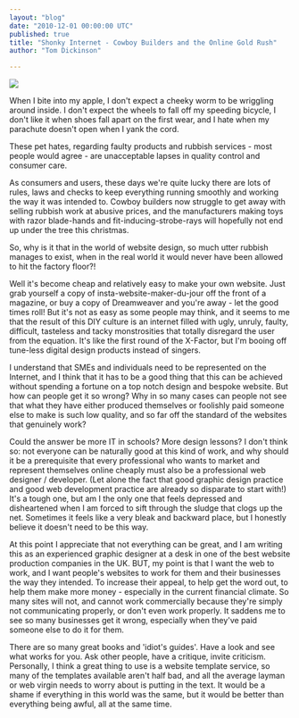 ```yaml
---
layout: "blog"
date: "2010-12-01 00:00:00 UTC"
published: true
title: "Shonky Internet - Cowboy Builders and the Online Gold Rush"
author: "Tom Dickinson"

---
```


![](/uploads/Image/Shonky-Internet.jpg)

When I bite into my apple, I don't expect a cheeky worm to be wriggling around inside. I don't expect the wheels to fall off my speeding bicycle, I don't like it when shoes fall apart on the first wear, and I hate when my parachute doesn't open when I yank the cord.  
  
 These pet hates, regarding faulty products and rubbish services - most people would agree - are unacceptable lapses in quality control and consumer care.  
  
 As consumers and users, these days we're quite lucky there are lots of rules, laws and checks to keep everything running smoothly and working the way it was intended to. Cowboy builders now struggle to get away with selling rubbish work at abusive prices, and the manufacturers making toys with razor blade-hands and fit-inducing-strobe-rays will hopefully not end up under the tree this christmas.  
  
 So, why is it that in the world of website design, so much utter rubbish manages to exist, when in the real world it would never have been allowed to hit the factory floor?!  
  
 Well it's become cheap and relatively easy to make your own website. Just grab yourself a copy of insta-website-maker-du-jour off the front of a magazine, or buy a copy of Dreamweaver and you're away - let the good times roll! But it's not as easy as some people may think, and it seems to me that the result of this DIY culture is an internet filled with ugly, unruly, faulty, difficult, tasteless and tacky monstrosities that totally disregard the user from the equation. It's like the first round of the X-Factor, but I'm booing off tune-less digital design products instead of singers.  
  
 I understand that SMEs and individuals need to be represented on the Internet, and I think that it has to be a good thing that this can be achieved without spending a fortune on a top notch design and bespoke website. But how can people get it so wrong? Why in so many cases can people not see that what they have either produced themselves or foolishly paid someone else to make is such low quality, and so far off the standard of the websites that genuinely work?&nbsp;  
  
 Could the answer be more IT in schools? More design lessons? I don't think so: not everyone can be naturally good at this kind of work, and why should it be a prerequisite that every professional who wants to market and represent themselves online cheaply must also be a professional web designer / developer. (Let alone the fact that good graphic design practice and good web development practice are already so disparate to start with!) It's a tough one, but am I the only one that feels depressed and disheartened when I am forced to sift through the sludge that clogs up the net. Sometimes it feels like a very bleak and backward place, but I honestly believe it doesn't need to be this way.  
  
 At this point I appreciate that not everything can be great, and I am writing this as an experienced graphic designer at a desk in one of the best website production companies in the UK. BUT, my point is that I want the web to work, and I want people's websites to work for them and their businesses the way they intended. To increase their appeal, to help get the word out, to help them make more money - especially in the current financial climate. So many sites will not, and cannot work commercially because they're simply not communicating properly, or don't even work properly. It saddens me to see so many businesses get it wrong, especially when they've paid someone else to do it for them.  
  
 There are so many great books and 'idiot's guides'. Have a look and see what works for you. Ask other people, have a critique, invite criticism. Personally, I think a great thing to use is a website template service, so many of the templates available aren't half bad, and all the average layman or web virgin needs to worry about is putting in the text. It would be a shame if everything in this world was the same, but it would be better than everything being awful, all at the same time.  
 &nbsp;


